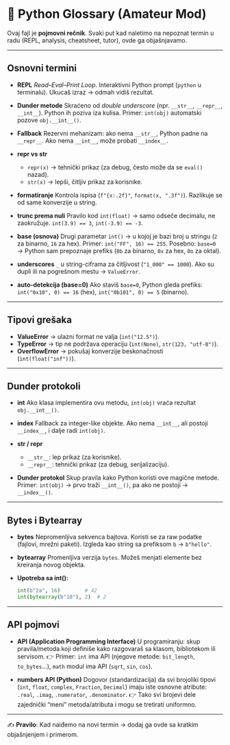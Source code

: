 # 📖 Python Glossary (Amateur Mod)

Ovaj fajl je **pojmovni rečnik**. Svaki put kad naletimo na nepoznat termin u radu (REPL, analysis, cheatsheet, tutor), ovde ga objašnjavamo.

---

## Osnovni termini

- **REPL**
  _Read–Eval–Print Loop_. Interaktivni Python prompt (`python` u terminalu). Ukucaš izraz → odmah vidiš rezultat.

- **Dunder metode**
  Skraćeno od _double underscore_ (npr. `__str__`, `__repr__`, `__int__`). Python ih poziva iza kulisa. Primer: `int(obj)` automatski pozove `obj.__int__()`.

- **Fallback**
  Rezervni mehanizam: ako nema `__str__`, Python padne na `__repr__`. Ako nema `__int__`, može probati `__index__`.

- **repr vs str**

  - `repr(x)` → tehnički prikaz (za debug, često može da se `eval()` nazad).
  - `str(x)` → lepši, čitljiv prikaz za korisnike.

- **formatiranje**
  Kontrola ispisa (`f"{x:.2f}"`, `format(x, ".3f")`). Razlikuje se od same konverzije u string.

- **trunc prema nuli**
  Pravilo kod `int(float)` → samo odseče decimalu, ne zaokružuje.
  `int(3.9) == 3`, `int(-3.9) == -3`.

- **base (osnova)**
  Drugi parametar `int()` → u kojoj je bazi broj u stringu (`2` za binarno, `16` za hex).
  Primer: `int("FF", 16) == 255`.
  Posebno: `base=0` → Python sam prepoznaje prefiks (`0b` za binarno, `0x` za hex, `0o` za oktal).

- **underscores**
  `_` u string-ciframa za čitljivost (`"1_000" == 1000`). Ako su dupli ili na pogrešnom mestu → `ValueError`.

- **auto-detekcija (base=0)**
  Ako staviš `base=0`, Python gleda prefiks:
  `int("0x10", 0) == 16` (hex),
  `int("0b101", 0) == 5` (binarno).

---

## Tipovi grešaka

- **ValueError** → ulazni format ne valja (`int("12.5")`).
- **TypeError** → tip ne podržava operaciju (`int(None)`, `str(123, "utf-8")`).
- **OverflowError** → pokušaj konverzije beskonačnosti (`int(float("inf"))`).

---

## Dunder protokoli

- ****int****
  Ako klasa implementira ovu metodu, `int(obj)` vraća rezultat `obj.__int__()`.

- ****index****
  Fallback za integer-like objekte. Ako nema `__int__`, ali postoji `__index__`, i dalje radi `int(obj)`.

- ****str** / **repr****

  - `__str__`: lep prikaz (za korisnike).
  - `__repr__`: tehnički prikaz (za debug, serijalizaciju).

- **Dunder protokol**
  Skup pravila kako Python koristi ove magične metode. Primer: `int(obj)` → prvo traži `__int__()`, pa ako ne postoji → `__index__()`.

---

## Bytes i Bytearray

- **bytes**
  Nepromenljiva sekvenca bajtova. Koristi se za raw podatke (fajlovi, mrežni paketi). Izgleda kao string sa prefiksom `b` → `b"hello"`.

- **bytearray**
  Promenljiva verzija `bytes`. Možeš menjati elemente bez kreiranja novog objekta.

- **Upotreba sa int():**
  ```python
  int(b"2a", 16)        # 42
  int(bytearray(b"10"), 2)  # 2
  ```

---

## API pojmovi

- **API (Application Programming Interface)**
  U programiranju: skup pravila/metoda koji definiše kako razgovaraš sa klasom, bibliotekom ili servisom.
  👉 Primer: `int` ima API (njegove metode: `bit_length`, `to_bytes`…), `math` modul ima API (`sqrt`, `sin`, `cos`).

- **numbers API (Python)**
  Dogovor (standardizacija) da svi brojoliki tipovi (`int`, `float`, `complex`, `Fraction`, `Decimal`) imaju iste osnovne atribute: `.real`, `.imag`, `.numerator`, `.denominator`.
  👉 Tako svi brojevi dele zajednički “meni” metoda/atributa i mogu se tretirati uniformno.

---

✍️ **Pravilo**: Kad naiđemo na novi termin → dodaj ga ovde sa kratkim objašnjenjem i primerom.
